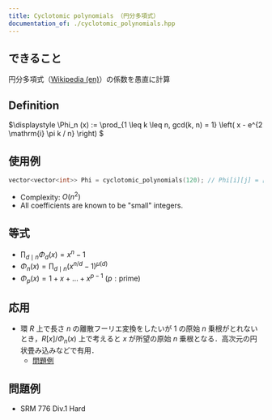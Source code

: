 ```yaml
---
title: Cyclotomic polynomials （円分多項式）
documentation_of: ./cyclotomic_polynomials.hpp
---
```


## できること

円分多項式（[Wikipedia (en)](https://en.wikipedia.org/wiki/Cyclotomic_polynomial)）の係数を愚直に計算

## Definition

$\displaystyle
\Phi_n (x) := \prod_{1 \leq k \leq n, gcd(k, n) = 1} \left( x - e^{2 \mathrm{i} \pi k / n} \right)
$

## 使用例

``` cpp
vector<vector<int>> Phi = cyclotomic_polynomials(120); // Phi[i][j] = [x^j]Phi_i(x) for i <= 120
```

- Complexity: $O(n^2)$
- All coefficients are known to be "small" integers.

## 等式

- $\prod_{d \mid n} \Phi_d (x) = x^n - 1$
- $\Phi_n (x) = \prod_{d \mid n} \left(x^{n / d} - 1 \right) ^ {\mu(d)}$
- $\Phi_p (x) = 1 + x + \ldots + x^{p - 1} \ (p : \text{prime})$

## 応用

- 環 $R$ 上で長さ $n$ の離散フーリエ変換をしたいが $1$ の原始 $n$ 乗根がとれないとき，$R[x] / \Phi_n(x)$ 上で考えると $x$ が所望の原始 $n$ 乗根となる．高次元の円状畳み込みなどで有用．
  - [問題例](https://codeforces.com/contest/1103/problem/E)

## 問題例

- SRM 776 Div.1 Hard
